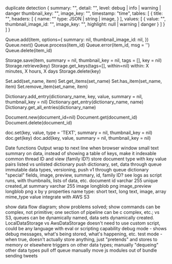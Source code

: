 duplicate detection
{
  summary: "",
  detail: "",
  level: debug | info | warning | danger
  thumbnail_key: "",
  image_key: "",
  timestamp: "time",
  tables: [
    {
      title: "",
      headers: [
        {
          name: ""
          type: JSON | string | image,
        }
      ],
      values: [
        {
          value: "",
          thumbnail_image_id: "",
          image_key: "",
          highlight: null | warning | danger
        }
      ]
    }
  ]
}

Queue.add(item, options={
  summary: nil,
  thumbnail_image_id: nil,
})
Queue.next()
Queue.process(item_id)
Queue.error(item_id, msg = '')
Queue.delete(item_id)

Storage.save(item, summary = nil, thumbnail_key = nil, tags = [], key = nil)
Storage.retrieve(key)
Storage.get_keys(tags=[], within=nil)
  within: X minutes, X hours, X days
Storage.delete(key)

Set.add(set_name, item)
Set.get_items(set_name)
Set.has_item(set_name, item)
Set.remove_item(set_name, item)

Dictionary.add_entry(dictionary_name, key, value, summary = nil, thumbnail_key = nil)
Dictionary.get_entry(dictionary_name, name)
Dictionary.get_all_entries(dictionary_name)

Document.new(document_id=nil)
Document.get(document_id)
Document.delete(document_id)

doc.set(key, value, type = 'TEXT', summary = nil, thumbnail_key = nil)
doc.get(key)
doc.add(key, value, summary = nil, thumbnail_key = nil)

Date functions
Output wrap to next line when browser window small
text summary on data, instead of showing a table of keys, make it indexable
common thread ID and view (family ID?)
store document type with key value pairs
listed vs unlisted dictionary
push dictionary, set, data through queue
immutable data types, versioning, push v1 through queue
dictionary "special" fields, image, preview, summary, id, family ID?
see logs as script runs, with thumbnails, lists of data, etc.
document
  id varchar 255 unique
  created_at
  summary varchar 255
  image longblob png
  image_preview longblob png x by y
  properties
    name
    type: short text, long text, image, array
    mime_type
    value
integrate with AWS S3

show data flow diagram; show problems solved; show commands can be complex, not primitive; one section of pipeline can be c  complex, etc.; vs S3, queues can be dynamically named, data sets dynamically created.  LocalDataStorage vs AwsDataStorage
  doesn't need to use custom script, could be any language with eval or scripting capability
debug mode - shows debug messages, what's being stored, what's happening, etc.
test mode - when true, doesn't actually store anything, just "pretends" and stores to memory or elsewhere
triggers on other data types; manually "dequeing" other data types
pull off queue manually
move js modules out of bundle
sending tweets
